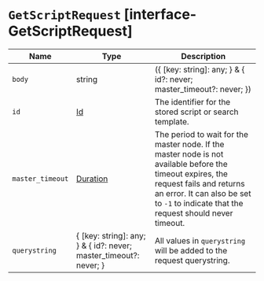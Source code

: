 # `GetScriptRequest` [interface-GetScriptRequest]

| Name | Type | Description |
| - | - | - |
| `body` | string | ({ [key: string]: any; } & { id?: never; master_timeout?: never; }) | All values in `body` will be added to the request body. |
| `id` | [Id](./Id.md) | The identifier for the stored script or search template. |
| `master_timeout` | [Duration](./Duration.md) | The period to wait for the master node. If the master node is not available before the timeout expires, the request fails and returns an error. It can also be set to `-1` to indicate that the request should never timeout. |
| `querystring` | { [key: string]: any; } & { id?: never; master_timeout?: never; } | All values in `querystring` will be added to the request querystring. |
